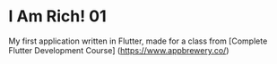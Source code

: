 # I Am Rich! 01

My first application written in Flutter, made for a class from [Complete Flutter Development Course] (https://www.appbrewery.co/)
